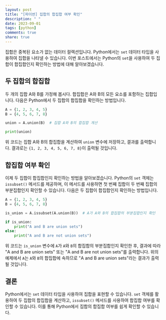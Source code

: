 ```yaml
---
layout: post
title: "[파이썬] 집합의 합집합 여부 확인"
description: " "
date: 2023-09-01
tags: [python]
comments: true
share: true
---
```


집합은 중복된 요소가 없는 데이터 컬렉션입니다. Python에서는 `set` 데이터 타입을 사용하여 집합을 나타낼 수 있습니다. 이번 포스트에서는 Python의 `set`을 사용하여 두 집합이 합집합인지 확인하는 방법에 대해 알아보겠습니다.

## 두 집합의 합집합

두 개의 집합 A와 B를 가정해 봅시다. 합집합은 A와 B의 모든 요소를 포함하는 집합입니다. 다음은 Python에서 두 집합의 합집합을 확인하는 방법입니다.

```python
A = {1, 2, 3, 4, 5}
B = {4, 5, 6, 7, 8}

union = A.union(B)  # 집합 A와 B의 합집합 계산

print(union)
```

위 코드는 집합 A와 B의 합집합을 계산하여 `union` 변수에 저장하고, 결과를 출력합니다. 결과로는 `{1, 2, 3, 4, 5, 6, 7, 8}`이 출력될 것입니다.

## 합집합 여부 확인

이제 두 집합이 합집합인지 확인하는 방법을 알아보겠습니다. Python의 `set` 객체는 `issubset()` 메서드를 제공하며, 이 메서드를 사용하면 첫 번째 집합이 두 번째 집합의 부분집합인지 확인할 수 있습니다. 다음은 두 집합이 합집합인지 확인하는 방법입니다.

```python
A = {1, 2, 3, 4, 5}
B = {4, 5, 6, 7, 8}

is_union = A.issubset(A.union(B))  # A가 A와 B의 합집합의 부분집합인지 확인

if is_union:
    print("A and B are union sets")
else:
    print("A and B are not union sets")
```

위 코드는 `is_union` 변수에 `A`가 `A`와 `B`의 합집합의 부분집합인지 확인한 후, 결과에 따라 "A and B are union sets" 또는 "A and B are not union sets"를 출력합니다. 위의 예제에서 `A`는 `A`와 `B`의 합집합에 속하므로 "A and B are union sets"라는 결과가 출력될 것입니다.

## 결론

Python에서는 `set` 데이터 타입을 사용하여 집합을 표현할 수 있습니다. `set` 객체를 활용하여 두 집합의 합집합을 계산하고, `issubset()` 메서드를 사용하여 합집합 여부를 확인할 수 있습니다. 이를 통해 Python에서 집합의 합집합 여부를 쉽게 확인할 수 있습니다.
